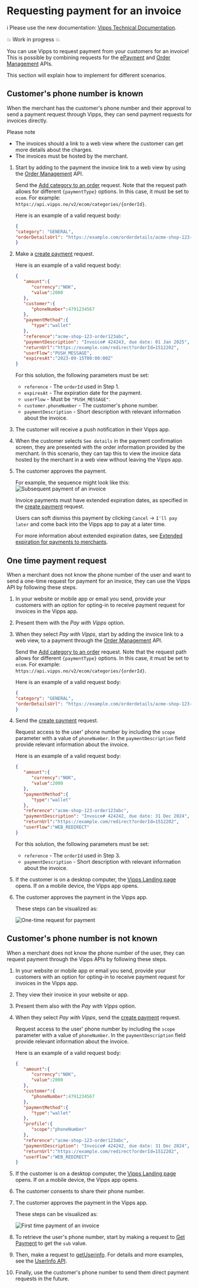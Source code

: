 <!-- START_METADATA
---
title: Requesting payment for an invoice
sidebar_position: 120
pagination_next: null
pagination_prev: null
---
END_METADATA -->

# Requesting payment for an invoice

<!-- START_COMMENT -->

ℹ️ Please use the new documentation:
[Vipps Technical Documentation](https://vippsas.github.io/vipps-developer-docs/).

<!-- END_COMMENT -->

💥 Work in progress 💥

You can use Vipps to request payment from your customers for an invoice! This is possible by combining requests for the
[ePayment](https://vippsas.github.io/vipps-developer-docs/docs/APIs/epayment-api)
and
[Order Management](https://vippsas.github.io/vipps-developer-docs/docs/APIs/order-management-api) APIs.

This section will explain how to implement for different scenarios.

## Customer's phone number is known

When the merchant has the customer's phone number and their approval to send a payment request through Vipps, they can send payment requests for invoices directly. 

Please note
* The invoices should a link to a web view where the customer can get more details about the charges.
* The invoices must be hosted by the merchant.

1. Start by adding  to the payment the invoice link to a web view by using the
   [Order Management](https://vippsas.github.io/vipps-developer-docs/docs/APIs/order-management-api) API.

   Send the [Add category to an order](https://vippsas.github.io/vipps-developer-docs/api/order-management#operation/putCategoryV2) request. Note that the request path allows for different `{paymentType}` options. In this case, it must be set  to `ecom`. For example: `https://api.vipps.no/v2/ecom/categories/{orderId}`.

   Here is an example of a valid request body:

   ```json
   {
   "category": "GENERAL",
   "orderDetailsUrl": "https://example.com/orderdetails/acme-shop-123-order123abc"
   }
   ```

1. Make a [create payment](https://vippsas.github.io/vipps-developer-docs/api/epayment#tag/CreatePayments) request.

   Here is an example of a valid request body:

   ```json
   {
      "amount":{
         "currency":"NOK",
         "value":2000
      },
      "customer":{
         "phoneNumber":4791234567
      },
      "paymentMethod":{
         "type":"wallet"
      },
      "reference":"acme-shop-123-order123abc",
      "paymentDescription": "Invoice# 424243, due date: 01 Jan 2025",
      "returnUrl":"https://example.com/redirect?orderId=1512202",
      "userFlow":"PUSH_MESSAGE",
      "expiresAt":"2023-09-15T00:00:00Z"
   }
   ```

    For this solution, the following parameters must be set:

      * `reference` - The `orderId` used in Step 1.
      * `expiresAt` - The expiration date for the payment.
      * `userFlow`  - Must be `"PUSH_MESSAGE"`.
      * `customer.phoneNumber` - The customer's phone number.
      * `paymentDescription` - Short description with relevant information about the invoice.

1. The customer will receive a push notification in their Vipps app.
1. When the customer selects `See details` in the payment confirmation screen, they are presented with the order information provided by the merchant.
   In this scenario, they can tap this to view the invoice data hosted by the merchant in a web view without leaving the Vipps app.
1. The customer approves the payment.

   For example, the sequence might look like this:
   ![Subsequent payment of an invoice](images/subsequent-invoice-payment.png)

   Invoice payments must have extended expiration dates, as specified in the
   [create payment](https://vippsas.github.io/vipps-developer-docs/api/epayment#tag/CreatePayments) request.

   Users can soft dismiss this payment
   by clicking `Cancel` -> `I'll pay later` and come back into the Vipps app to pay at a later time.

   For more information about extended expiration dates, see [Extended expiration for payments to merchants](long-expiry-time-for-payments-to-merchants).


## One time payment request

   When a merchant does not know the phone number of the user and want to send a one-time request for payment for an invoice, they can use the Vipps API by following these steps.

1. In your website or mobile app or email you send, provide your customers with an option for opting-in to receive payment request for invoices in the Vipps app.
1. Present them with the *Pay with Vipps*  option.
1. When they select *Pay with Vipps*, start by adding the invoice link to a web view, to a payment through the
   [Order Management](https://vippsas.github.io/vipps-developer-docs/docs/APIs/order-management-api) API.

   Send the [Add category to an order](https://vippsas.github.io/vipps-developer-docs/api/order-management#operation/putCategoryV2) request. Note that the request path allows for different `{paymentType}` options. In this case, it must be set  to `ecom`. For example: `https://api.vipps.no/v2/ecom/categories/{orderId}`.

   Here is an example of a valid request body:

   ```json
   {
   "category": "GENERAL",
   "orderDetailsUrl": "https://example.com/orderdetails/acme-shop-123-order123abc"
   }
   ```

1. Send the [create payment](https://vippsas.github.io/vipps-developer-docs/api/epayment#tag/CreatePayments) request.

   Request access to the user' phone number by including the `scope` parameter with a value of `phoneNumber`. In the `paymentDescription` field provide relevant information about the invoice.

   Here is an example of a valid request body:

   ```json
   {
      "amount":{
         "currency":"NOK",
         "value":2000
      },
      "paymentMethod":{
         "type":"wallet"
      },
      "reference":"acme-shop-123-order123abc",
      "paymentDescription": "Invoice# 424242, due date: 31 Dec 2024",
      "returnUrl":"https://example.com/redirect?orderId=1512202",
      "userFlow":"WEB_REDIRECT"
   }
   ```
   For this solution, the following parameters must be set:

      * `reference` - The `orderId` used in Step 3.
      * `paymentDescription` - Short description with relevant information about the invoice.


1. If the customer is on a desktop computer, the
   [Vipps Landing page](https://vippsas.github.io/vipps-developer-docs/docs/vipps-developers/common-topics/vipps-landing-page)
   opens. If on a mobile device, the Vipps app opens.
1. The customer approves the payment in the Vipps app.

   These steps can be visualized as:

   ![One-time request for payment](images/one-time-payment-of-invoice.png)



## Customer's phone number is not known

When a merchant does not know the phone number of the user, they can request payment through the Vipps APIs by following these steps.

1. In your website or mobile app or email you send, provide your customers with an option for opting-in to receive payment request for invoices in the Vipps app.
1. They view their invoice in your website or app.
1. Present them also with the *Pay with Vipps* option.
1. When they select *Pay with Vipps*, send the [create payment](https://vippsas.github.io/vipps-developer-docs/api/epayment#tag/CreatePayments) request.

   Request access to the user' phone number by including the `scope` parameter with a value of `phoneNumber`. In the `paymentDescription` field provide relevant information about the invoice.

   Here is an example of a valid request body:

   ```json
   {
      "amount":{
         "currency":"NOK",
         "value":2000
      },
      "customer":{
         "phoneNumber":4791234567
      },
      "paymentMethod":{
         "type":"wallet"
      },
      "profile":{
         "scope":"phoneNumber"
      },
      "reference":"acme-shop-123-order123abc",
      "paymentDescription": "Invoice# 424242, due date: 31 Dec 2024",
      "returnUrl":"https://example.com/redirect?orderId=1512202",
      "userFlow":"WEB_REDIRECT"
   }
   ```

1. If the customer is on a desktop computer, the
   [Vipps Landing page](https://vippsas.github.io/vipps-developer-docs/docs/vipps-developers/common-topics/vipps-landing-page)
   opens. If on a mobile device, the Vipps app opens.
1. The customer consents to share their phone number.
1. The customer approves the payment in the Vipps app.

   These steps can be visualized as:

   ![First time payment of an invoice](images/first-time-invoice-payment.png)

1. To retrieve the user's phone number, start by making a request to
   [Get Payment](https://vippsas.github.io/vipps-developer-docs/api/epayment#tag/QueryPayments/operation/getPayment) to get the `sub` value.
1. Then, make a request to
   [getUserinfo](https://vippsas.github.io/vipps-developer-docs/api/userinfo#operation/getUserinfo).
   For details and more examples, see the
   [UserInfo API](https://vippsas.github.io/vipps-developer-docs/docs/APIs/userinfo-api).

1. Finally, use the customer's phone number to send them direct payment requests in the future.
